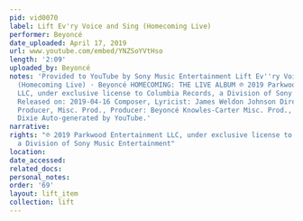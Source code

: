 ```yaml
---
pid: vid0070
label: Lift Ev'ry Voice and Sing (Homecoming Live)
performer: Beyoncé
date_uploaded: April 17, 2019
url: www.youtube.com/embed/YNZSoYVtHso
length: '2:09'
uploaded_by: Beyoncé
notes: 'Provided to YouTube by Sony Music Entertainment Lift Ev''ry Voice and Sing
  (Homecoming Live) · Beyoncé HOMECOMING: THE LIVE ALBUM ℗ 2019 Parkwood Entertainment
  LLC, under exclusive license to Columbia Records, a Division of Sony Music Entertainment
  Released on: 2019-04-16 Composer, Lyricist: James Weldon Johnson Director, Executive
  Producer, Misc. Prod., Producer: Beyoncé Knowles-Carter Misc. Prod., Producer: Derek
  Dixie Auto-generated by YouTube.'
narrative: 
rights: "℗ 2019 Parkwood Entertainment LLC, under exclusive license to Columbia Records,
  a Division of Sony Music Entertainment"
location: 
date_accessed: 
related_docs: 
personal_notes: 
order: '69'
layout: lift_item
collection: lift
---
```

